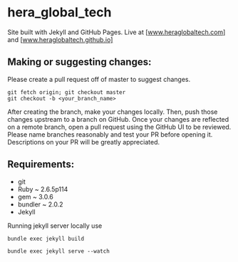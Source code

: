 # hera_global_tech
Site built with Jekyll and GitHub Pages.
Live at [www.heraglobaltech.com] and [www.heraglobaltech.github.io]

## Making or suggesting changes:
Please create a pull request off of master to suggest changes.
```shell
git fetch origin; git checkout master
git checkout -b <your_branch_name>
```
After creating the branch, make your changes locally. Then, push those changes upstream to a branch on GitHub.
Once your changes are reflected on a remote branch, open a pull request using the GitHub UI to be reviewed. 
Please name branches reasonably and test your PR before opening it. Descriptions on your PR will be greatly appreciated.

## Requirements:
 - git
 - Ruby ~ 2.6.5p114 
 - gem ~ 3.0.6
 - bundler ~ 2.0.2
 - Jekyll
 
 
Running jekyll server locally use

`bundle exec jekyll build`

`bundle exec jekyll serve --watch`
